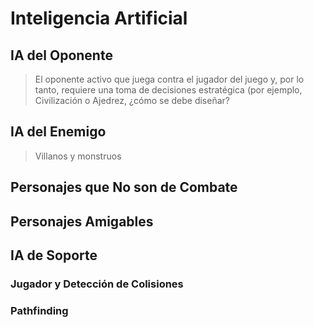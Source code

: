 # Inteligencia Artificial

## IA del Oponente
> El oponente activo que juega contra el jugador del juego y, por lo tanto, requiere una toma de decisiones estratégica (por ejemplo, Civilización o Ajedrez, ¿cómo se debe diseñar?

## IA del Enemigo
> Villanos y monstruos

## Personajes que No son de Combate

## Personajes Amigables

## IA de Soporte

### Jugador y Detección de Colisiones

### Pathfinding
